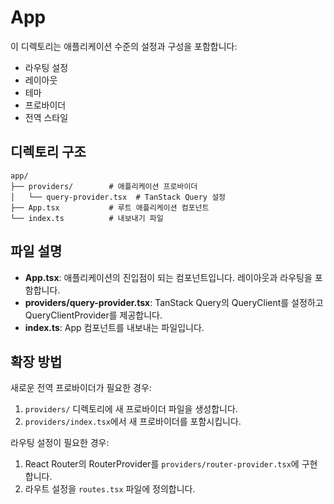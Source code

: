 # App

이 디렉토리는 애플리케이션 수준의 설정과 구성을 포함합니다:

- 라우팅 설정
- 레이아웃
- 테마
- 프로바이더
- 전역 스타일

## 디렉토리 구조

```
app/
├── providers/        # 애플리케이션 프로바이더
│   └── query-provider.tsx  # TanStack Query 설정
├── App.tsx           # 루트 애플리케이션 컴포넌트
└── index.ts          # 내보내기 파일
```

## 파일 설명

- **App.tsx**: 애플리케이션의 진입점이 되는 컴포넌트입니다. 레이아웃과 라우팅을 포함합니다.
- **providers/query-provider.tsx**: TanStack Query의 QueryClient를 설정하고 QueryClientProvider를 제공합니다.
- **index.ts**: App 컴포넌트를 내보내는 파일입니다.

## 확장 방법

새로운 전역 프로바이더가 필요한 경우:

1. `providers/` 디렉토리에 새 프로바이더 파일을 생성합니다.
2. `providers/index.tsx`에서 새 프로바이더를 포함시킵니다.

라우팅 설정이 필요한 경우:

1. React Router의 RouterProvider를 `providers/router-provider.tsx`에 구현합니다.
2. 라우트 설정을 `routes.tsx` 파일에 정의합니다. 